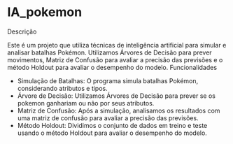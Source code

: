 # IA_pokemon
Descrição

Este é um projeto que utiliza técnicas de inteligência artificial para simular e analisar batalhas Pokémon. Utilizamos Árvores de Decisão para prever movimentos, Matriz de Confusão para avaliar a precisão das previsões e o método Holdout para avaliar o desempenho do modelo.
Funcionalidades

 - Simulação de Batalhas: O programa simula batalhas Pokémon, considerando atributos e tipos.
 - Árvore de Decisão: Utilizamos Árvores de Decisão para prever se os pokemon ganhariam ou não por seus atributos.
 - Matriz de Confusão: Após a simulação, analisamos os resultados com uma matriz de confusão para avaliar a precisão das previsões.
 - Método Holdout: Dividimos o conjunto de dados em treino e teste usando o método Holdout para avaliar o desempenho do modelo.
